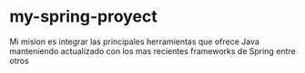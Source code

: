 # my-spring-proyect
Mi mision es integrar las principales herramientas que ofrece Java manteniendo actualizado con los mas recientes frameworks de Spring entre otros
